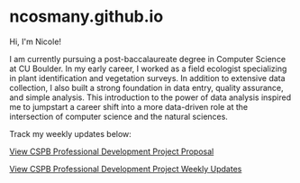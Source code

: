 # ncosmany.github.io

Hi, I'm Nicole!

I am currently pursuing a post-baccalaureate degree in Computer Science at CU Boulder. In my early career, I worked as a field ecologist specializing in plant identification and vegetation surveys. In addition to extensive data collection, I also built a strong foundation in data entry, quality assurance, and simple analysis. This introduction to the power of data analysis inspired me to jumpstart a career shift into a more data-driven role at the intersection of computer science and the natural sciences. 

Track my weekly updates below:

[View CSPB Professional Development Project Proposal](https://ncosmany.github.io/Proposal.md)


[View CSPB Professional Development Project Weekly Updates](https://ncosmany.github.io/Professional_Development_Course.md)

